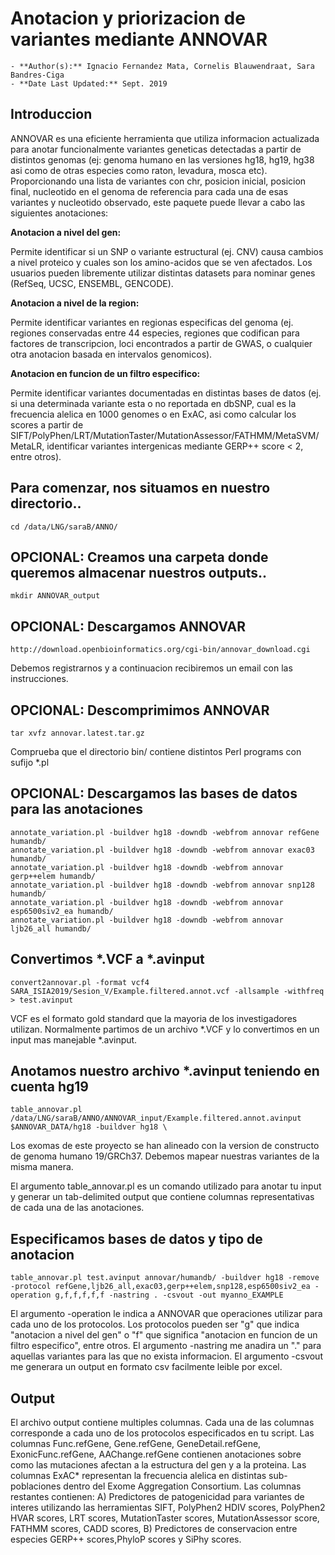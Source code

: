# Anotacion y priorizacion de variantes mediante ANNOVAR 
	- **Author(s):** Ignacio Fernandez Mata, Cornelis Blauwendraat, Sara Bandres-Ciga
	- **Date Last Updated:** Sept. 2019
	
## Introduccion

ANNOVAR es una eficiente herramienta que utiliza informacion actualizada para anotar funcionalmente variantes geneticas detectadas a partir de distintos genomas (ej: genoma humano en las versiones hg18, hg19, hg38 asi como de otras especies como raton, levadura, mosca etc). 
Proporcionando una lista de variantes con chr, posicion inicial, posicion final, nucleotido en el genoma de referencia para cada una de esas variantes y nucleotido observado, este paquete puede llevar a cabo las siguientes anotaciones:

**Anotacion a nivel del gen:** 

Permite identificar si un SNP o variante estructural (ej. CNV) causa cambios a nivel proteico y cuales son los amino-acidos que se ven afectados. Los usuarios pueden libremente utilizar distintas datasets para nominar genes (RefSeq, UCSC, ENSEMBL, GENCODE).

**Anotacion a nivel de la region:**

Permite identificar variantes en regionas especificas del genoma (ej. regiones conservadas entre 44 especies, regiones que codifican para factores de transcripcion, loci encontrados a partir de GWAS, o cualquier otra anotacion basada en intervalos genomicos).

**Anotacion en funcion de un filtro especifico:**

Permite identificar variantes documentadas en distintas bases de datos (ej. si una determinada variante esta o no reportada en dbSNP, cual es la frecuencia alelica en 1000 genomes o en ExAC, asi como calcular los scores a partir de SIFT/PolyPhen/LRT/MutationTaster/MutationAssessor/FATHMM/MetaSVM/MetaLR, identificar variantes intergenicas mediante GERP++ score < 2, entre otros).

## Para comenzar, nos situamos en nuestro directorio..

```
cd /data/LNG/saraB/ANNO/
```

## OPCIONAL: Creamos una carpeta donde queremos almacenar nuestros outputs..

```
mkdir ANNOVAR_output
```
## OPCIONAL: Descargamos ANNOVAR

```
http://download.openbioinformatics.org/cgi-bin/annovar_download.cgi
```
Debemos registrarnos y a continuacion recibiremos un email con las instrucciones.

## OPCIONAL: Descomprimimos ANNOVAR
```
tar xvfz annovar.latest.tar.gz
```
Comprueba que el directorio bin/ contiene distintos Perl programs con sufijo *.pl

## OPCIONAL: Descargamos las bases de datos para las anotaciones
```
annotate_variation.pl -buildver hg18 -downdb -webfrom annovar refGene humandb/
annotate_variation.pl -buildver hg18 -downdb -webfrom annovar exac03 humandb/
annotate_variation.pl -buildver hg18 -downdb -webfrom annovar gerp++elem humandb/
annotate_variation.pl -buildver hg18 -downdb -webfrom annovar snp128 humandb/
annotate_variation.pl -buildver hg18 -downdb -webfrom annovar esp6500siv2_ea humandb/
annotate_variation.pl -buildver hg18 -downdb -webfrom annovar ljb26_all humandb/
```
## Convertimos *.VCF a *.avinput
```
convert2annovar.pl -format vcf4 SARA_ISIA2019/Sesion_V/Example.filtered.annot.vcf -allsample -withfreq > test.avinput

```
VCF es el formato gold standard que la mayoria de los investigadores utilizan. Normalmente partimos de un archivo *.VCF y lo convertimos en un input mas manejable *.avinput.

## Anotamos nuestro archivo *.avinput teniendo en cuenta hg19
```
table_annovar.pl /data/LNG/saraB/ANNO/ANNOVAR_input/Example.filtered.annot.avinput $ANNOVAR_DATA/hg18 -buildver hg18 \
```
Los exomas de este proyecto se han alineado con la version de constructo de genoma humano 19/GRCh37. 
Debemos mapear nuestras variantes de la misma manera.

El argumento table_annovar.pl es un comando utilizado para anotar tu input y generar un tab-delimited output que contiene columnas representativas de cada una de las anotaciones.

## Especificamos bases de datos y tipo de anotacion
```
table_annovar.pl test.avinput annovar/humandb/ -buildver hg18 -remove -protocol refGene,ljb26_all,exac03,gerp++elem,snp128,esp6500siv2_ea -operation g,f,f,f,f,f -nastring . -csvout -out myanno_EXAMPLE

```
El argumento -operation le indica a ANNOVAR que operaciones utilizar para cada uno de los protocolos.
Los protocolos pueden ser "g" que indica "anotacion a nivel del gen" o "f" que significa "anotacion en funcion de un filtro especifico", entre otros.
El argumento -nastring me anadira un "." para aquellas variantes para las que no exista informacion.
El argumento -csvout me generara un output en formato csv facilmente leible por excel.

## Output
El archivo output contiene multiples columnas. 
Cada una de las columnas corresponde a cada uno de los protocolos especificados en tu script.
Las columnas Func.refGene, Gene.refGene, GeneDetail.refGene, ExonicFunc.refGene, AAChange.refGene contienen anotaciones sobre como las mutaciones afectan a la estructura del gen y a la proteina. 
Las columnas ExAC* representan la frecuencia alelica en distintas sub-poblaciones dentro del Exome Aggregation Consortium.
Las columnas restantes contienen:
A) Predictores de patogenicidad para variantes de interes utilizando las herramientas SIFT, PolyPhen2 HDIV scores, PolyPhen2 HVAR scores, LRT scores, MutationTaster scores, MutationAssessor score, FATHMM scores,  CADD scores, 
B) Predictores de conservacion entre especies GERP++ scores,PhyloP scores y SiPhy scores.

